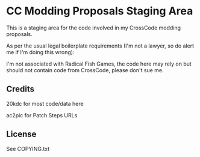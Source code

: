 # CC Modding Proposals Staging Area

This is a staging area for the code involved in my CrossCode modding proposals.

As per the usual legal boilerplate requirements (I'm not a lawyer, so do alert me if I'm doing this wrong):

I'm not associated with Radical Fish Games, the code here may rely on but should not contain code from CrossCode, please don't sue me.

## Credits

20kdc for most code/data here

ac2pic for Patch Steps URLs

## License

See COPYING.txt
